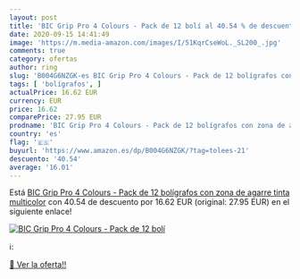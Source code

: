 ```yaml
---
layout: post
title: 'BIC Grip Pro 4 Colours - Pack de 12 bolí al 40.54 % de descuento'
date: 2020-09-15 14:41:49
image: 'https://m.media-amazon.com/images/I/51KqrCseWoL._SL200_.jpg'
comments: true
category: ofertas
author: ring
slug: 'B004G6NZGK-es BIC Grip Pro 4 Colours - Pack de 12 bolígrafos con zona de...'
tags: [ 'bolígrafos', ]
actualPrice: 16.62 EUR
currency: EUR
price: 16.62
comparePrice: 27.95 EUR
prodname: 'BIC Grip Pro 4 Colours - Pack de 12 bolígrafos con zona de agarre  tinta multicolor'
country: 'es'
flag: '🇪🇸'
buyurl: 'https://www.amazon.es/dp/B004G6NZGK/?tag=tolees-21'
descuento: '40.54'
average: '16.01'
---
```


Está [BIC Grip Pro 4 Colours - Pack de 12 bolígrafos con zona de agarre  tinta multicolor](https://www.amazon.es/dp/B004G6NZGK/?tag=tolees-21) con 40.54 de descuento por 16.62 EUR (original: 27.95 EUR) en el siguiente enlace!

[![BIC Grip Pro 4 Colours - Pack de 12 bolí](https://m.media-amazon.com/images/I/51KqrCseWoL._SL200_.jpg)](https://www.amazon.es/dp/B004G6NZGK/?tag=tolees-21)

ℹ️:


[🛒 Ver la oferta!!](https://www.amazon.es/dp/B004G6NZGK/?tag=tolees-21)
